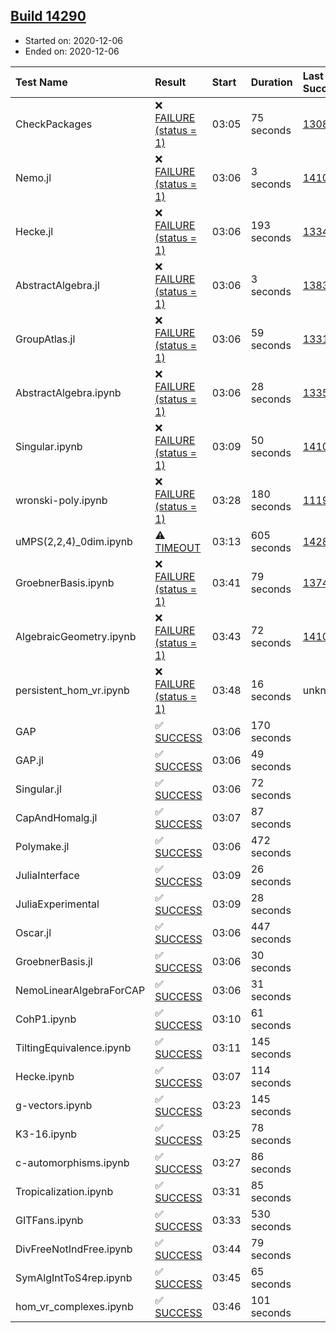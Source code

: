 ## [Build 14290](https://oscarci.mathematik.uni-kl.de/job/oscar/14290/)

* Started on: 2020-12-06
* Ended on: 2020-12-06

| Test Name    | Result | Start | Duration | Last Success | First Failure |
|:-------------|:-------|:------|:---------|:-------------|:--------------|
| CheckPackages | ❌ [FAILURE (status = 1)](https://oscarci.mathematik.uni-kl.de/job/oscar/14290/artifact/logs/build-14290/CheckPackages.log) | 03:05 | 75 seconds | [13085](https://oscarci.mathematik.uni-kl.de/job/oscar/13085/) | [13086](https://oscarci.mathematik.uni-kl.de/job/oscar/13086/) |
| Nemo.jl | ❌ [FAILURE (status = 1)](https://oscarci.mathematik.uni-kl.de/job/oscar/14290/artifact/logs/build-14290/Nemo.jl.log) | 03:06 | 3 seconds | [14101](https://oscarci.mathematik.uni-kl.de/job/oscar/14101/) | [14102](https://oscarci.mathematik.uni-kl.de/job/oscar/14102/) |
| Hecke.jl | ❌ [FAILURE (status = 1)](https://oscarci.mathematik.uni-kl.de/job/oscar/14290/artifact/logs/build-14290/Hecke.jl.log) | 03:06 | 193 seconds | [13341](https://oscarci.mathematik.uni-kl.de/job/oscar/13341/) | [13342](https://oscarci.mathematik.uni-kl.de/job/oscar/13342/) |
| AbstractAlgebra.jl | ❌ [FAILURE (status = 1)](https://oscarci.mathematik.uni-kl.de/job/oscar/14290/artifact/logs/build-14290/AbstractAlgebra.jl.log) | 03:06 | 3 seconds | [13837](https://oscarci.mathematik.uni-kl.de/job/oscar/13837/) | [13838](https://oscarci.mathematik.uni-kl.de/job/oscar/13838/) |
| GroupAtlas.jl | ❌ [FAILURE (status = 1)](https://oscarci.mathematik.uni-kl.de/job/oscar/14290/artifact/logs/build-14290/GroupAtlas.jl.log) | 03:06 | 59 seconds | [13311](https://oscarci.mathematik.uni-kl.de/job/oscar/13311/) | [13312](https://oscarci.mathematik.uni-kl.de/job/oscar/13312/) |
| AbstractAlgebra.ipynb | ❌ [FAILURE (status = 1)](https://oscarci.mathematik.uni-kl.de/job/oscar/14290/artifact/logs/build-14290/AbstractAlgebra.ipynb.log) | 03:06 | 28 seconds | [13355](https://oscarci.mathematik.uni-kl.de/job/oscar/13355/) | [13356](https://oscarci.mathematik.uni-kl.de/job/oscar/13356/) |
| Singular.ipynb | ❌ [FAILURE (status = 1)](https://oscarci.mathematik.uni-kl.de/job/oscar/14290/artifact/logs/build-14290/Singular.ipynb.log) | 03:09 | 50 seconds | [14101](https://oscarci.mathematik.uni-kl.de/job/oscar/14101/) | [14102](https://oscarci.mathematik.uni-kl.de/job/oscar/14102/) |
| wronski-poly.ipynb | ❌ [FAILURE (status = 1)](https://oscarci.mathematik.uni-kl.de/job/oscar/14290/artifact/logs/build-14290/wronski-poly.ipynb.log) | 03:28 | 180 seconds | [11192](https://oscarci.mathematik.uni-kl.de/job/oscar/11192/) | [11193](https://oscarci.mathematik.uni-kl.de/job/oscar/11193/) |
| uMPS(2,2,4)_0dim.ipynb | ⚠ [TIMEOUT](https://oscarci.mathematik.uni-kl.de/job/oscar/14290/artifact/logs/build-14290/uMPS-2-2-4-_0dim.ipynb.log) | 03:13 | 605 seconds | [14289](https://oscarci.mathematik.uni-kl.de/job/oscar/14289/) | [14290](https://oscarci.mathematik.uni-kl.de/job/oscar/14290/) |
| GroebnerBasis.ipynb | ❌ [FAILURE (status = 1)](https://oscarci.mathematik.uni-kl.de/job/oscar/14290/artifact/logs/build-14290/GroebnerBasis.ipynb.log) | 03:41 | 79 seconds | [13748](https://oscarci.mathematik.uni-kl.de/job/oscar/13748/) | [13749](https://oscarci.mathematik.uni-kl.de/job/oscar/13749/) |
| AlgebraicGeometry.ipynb | ❌ [FAILURE (status = 1)](https://oscarci.mathematik.uni-kl.de/job/oscar/14290/artifact/logs/build-14290/AlgebraicGeometry.ipynb.log) | 03:43 | 72 seconds | [14101](https://oscarci.mathematik.uni-kl.de/job/oscar/14101/) | [14102](https://oscarci.mathematik.uni-kl.de/job/oscar/14102/) |
| persistent_hom_vr.ipynb | ❌ [FAILURE (status = 1)](https://oscarci.mathematik.uni-kl.de/job/oscar/14290/artifact/logs/build-14290/persistent_hom_vr.ipynb.log) | 03:48 | 16 seconds | unknown | unknown |
| GAP | ✅ [SUCCESS](https://oscarci.mathematik.uni-kl.de/job/oscar/14290/artifact/logs/build-14290/GAP.log) | 03:06 | 170 seconds |  |  |
| GAP.jl | ✅ [SUCCESS](https://oscarci.mathematik.uni-kl.de/job/oscar/14290/artifact/logs/build-14290/GAP.jl.log) | 03:06 | 49 seconds |  |  |
| Singular.jl | ✅ [SUCCESS](https://oscarci.mathematik.uni-kl.de/job/oscar/14290/artifact/logs/build-14290/Singular.jl.log) | 03:06 | 72 seconds |  |  |
| CapAndHomalg.jl | ✅ [SUCCESS](https://oscarci.mathematik.uni-kl.de/job/oscar/14290/artifact/logs/build-14290/CapAndHomalg.jl.log) | 03:07 | 87 seconds |  |  |
| Polymake.jl | ✅ [SUCCESS](https://oscarci.mathematik.uni-kl.de/job/oscar/14290/artifact/logs/build-14290/Polymake.jl.log) | 03:06 | 472 seconds |  |  |
| JuliaInterface | ✅ [SUCCESS](https://oscarci.mathematik.uni-kl.de/job/oscar/14290/artifact/logs/build-14290/JuliaInterface.log) | 03:09 | 26 seconds |  |  |
| JuliaExperimental | ✅ [SUCCESS](https://oscarci.mathematik.uni-kl.de/job/oscar/14290/artifact/logs/build-14290/JuliaExperimental.log) | 03:09 | 28 seconds |  |  |
| Oscar.jl | ✅ [SUCCESS](https://oscarci.mathematik.uni-kl.de/job/oscar/14290/artifact/logs/build-14290/Oscar.jl.log) | 03:06 | 447 seconds |  |  |
| GroebnerBasis.jl | ✅ [SUCCESS](https://oscarci.mathematik.uni-kl.de/job/oscar/14290/artifact/logs/build-14290/GroebnerBasis.jl.log) | 03:06 | 30 seconds |  |  |
| NemoLinearAlgebraForCAP | ✅ [SUCCESS](https://oscarci.mathematik.uni-kl.de/job/oscar/14290/artifact/logs/build-14290/NemoLinearAlgebraForCAP.log) | 03:06 | 31 seconds |  |  |
| CohP1.ipynb | ✅ [SUCCESS](https://oscarci.mathematik.uni-kl.de/job/oscar/14290/artifact/logs/build-14290/CohP1.ipynb.log) | 03:10 | 61 seconds |  |  |
| TiltingEquivalence.ipynb | ✅ [SUCCESS](https://oscarci.mathematik.uni-kl.de/job/oscar/14290/artifact/logs/build-14290/TiltingEquivalence.ipynb.log) | 03:11 | 145 seconds |  |  |
| Hecke.ipynb | ✅ [SUCCESS](https://oscarci.mathematik.uni-kl.de/job/oscar/14290/artifact/logs/build-14290/Hecke.ipynb.log) | 03:07 | 114 seconds |  |  |
| g-vectors.ipynb | ✅ [SUCCESS](https://oscarci.mathematik.uni-kl.de/job/oscar/14290/artifact/logs/build-14290/g-vectors.ipynb.log) | 03:23 | 145 seconds |  |  |
| K3-16.ipynb | ✅ [SUCCESS](https://oscarci.mathematik.uni-kl.de/job/oscar/14290/artifact/logs/build-14290/K3-16.ipynb.log) | 03:25 | 78 seconds |  |  |
| c-automorphisms.ipynb | ✅ [SUCCESS](https://oscarci.mathematik.uni-kl.de/job/oscar/14290/artifact/logs/build-14290/c-automorphisms.ipynb.log) | 03:27 | 86 seconds |  |  |
| Tropicalization.ipynb | ✅ [SUCCESS](https://oscarci.mathematik.uni-kl.de/job/oscar/14290/artifact/logs/build-14290/Tropicalization.ipynb.log) | 03:31 | 85 seconds |  |  |
| GITFans.ipynb | ✅ [SUCCESS](https://oscarci.mathematik.uni-kl.de/job/oscar/14290/artifact/logs/build-14290/GITFans.ipynb.log) | 03:33 | 530 seconds |  |  |
| DivFreeNotIndFree.ipynb | ✅ [SUCCESS](https://oscarci.mathematik.uni-kl.de/job/oscar/14290/artifact/logs/build-14290/DivFreeNotIndFree.ipynb.log) | 03:44 | 79 seconds |  |  |
| SymAlgIntToS4rep.ipynb | ✅ [SUCCESS](https://oscarci.mathematik.uni-kl.de/job/oscar/14290/artifact/logs/build-14290/SymAlgIntToS4rep.ipynb.log) | 03:45 | 65 seconds |  |  |
| hom_vr_complexes.ipynb | ✅ [SUCCESS](https://oscarci.mathematik.uni-kl.de/job/oscar/14290/artifact/logs/build-14290/hom_vr_complexes.ipynb.log) | 03:46 | 101 seconds |  |  |
